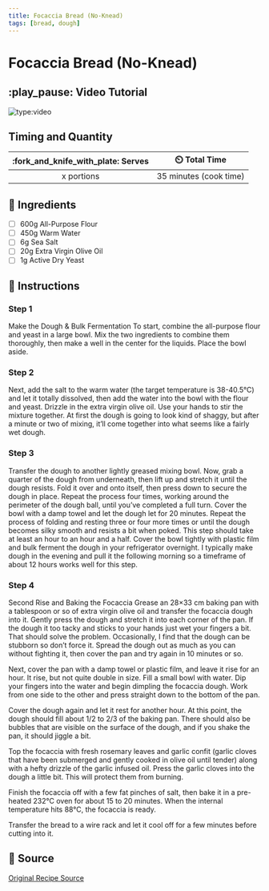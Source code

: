 ```yaml
---
title: Focaccia Bread (No-Knead)
tags: [bread, dough]
---
```


# Focaccia Bread (No-Knead)

## :play_pause: Video Tutorial
![type:video](https://www.youtube.com/embed/-DmVedGWAnU?si=Dj2y8xCOhZJClicx)

## Timing and Quantity
| :fork_and_knife_with_plate: Serves | :timer_clock: Total Time |
|:----------------------------------:|:-----------------------: |
| x portions | 35 minutes (cook time) |

## :salt: Ingredients
- [ ] 600g All-Purpose Flour
- [ ] 450g Warm Water
- [ ] 6g Sea Salt
- [ ] 20g Extra Virgin Olive Oil
- [ ] 1g Active Dry Yeast 

## :pencil: Instructions

### Step 1
Make the Dough & Bulk Fermentation
To start, combine the all-purpose flour and yeast in a large bowl. Mix the two ingredients to combine them thoroughly, then make a well in the center for the liquids. Place the bowl aside.

### Step 2
Next, add the salt to the warm water (the target temperature is 38-40.5°C) and let it totally dissolved, then add the water into the bowl with the flour and yeast. Drizzle in the extra virgin olive oil.
Use your hands to stir the mixture together. At first the dough is going to look kind of shaggy, but after a minute or two of mixing, it’ll come together into what seems like a fairly wet dough.

### Step 3
Transfer the dough to another lightly greased mixing bowl. Now, grab a quarter of the dough from underneath, then lift up and stretch it until the dough resists. Fold it over and onto itself, then press down to secure the dough in place. Repeat the process four times, working around the perimeter of the dough ball, until you’ve completed a full turn.
Cover the bowl with a damp towel and let the dough let for 20 minutes. Repeat the process of folding and resting three or four more times or until the dough becomes silky smooth and resists a bit when poked. This step should take at least an hour to an hour and a half.
Cover the bowl tightly with plastic film and bulk ferment the dough in your refrigerator overnight. I typically make dough in the evening and pull it the following morning so a timeframe of about 12 hours works well for this step.

### Step 4
Second Rise and Baking the Focaccia
Grease an 28×33 cm baking pan with a tablespoon or so of extra virgin olive oil and transfer the focaccia dough into it. Gently press the dough and stretch it into each corner of the pan. If the dough it too tacky and sticks to your hands just wet your fingers a bit. That should solve the problem. Occasionally, I find that the dough can be stubborn so don’t force it. Spread the dough out as much as you can without fighting it, then cover the pan and try again in 10 minutes or so.

Next, cover the pan with a damp towel or plastic film, and leave it rise for an hour. It rise, but not quite double in size. Fill a small bowl with water. Dip your fingers into the water and begin dimpling the focaccia dough. Work from one side to the other and press straight down to the bottom of the pan.

Cover the dough again and let it rest for another hour. At this point, the dough should fill about 1/2 to 2/3 of the baking pan. There should also be bubbles that are visible on the surface of the dough, and if you shake the pan, it should jiggle a bit.

Top the focaccia with fresh rosemary leaves and garlic confit (garlic cloves that have been submerged and gently cooked in olive oil until tender) along with a hefty drizzle of the garlic infused oil. Press the garlic cloves into the dough a little bit. This will protect them from burning.

Finish the focaccia off with a few fat pinches of salt, then bake it in a pre-heated 232°C oven for about 15 to 20 minutes. When the internal temperature hits 88°C, the focaccia is ready.

Transfer the bread to a wire rack and let it cool off for a few minutes before cutting into it.


## :link: Source
[Original Recipe Source](https://kitchencraftfood.com/recipes/no-knead-focaccia-bread/)
